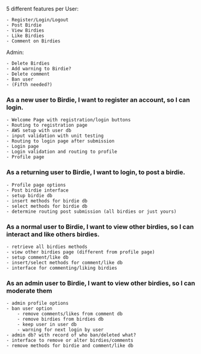5 different features per User:

    - Register/Login/Logout
    - Post Birdie
    - View Birdies
    - Like Birdies
    - Comment on Birdies
Admin:

    - Delete Birdies
    - Add warning to Birdie?
    - Delete comment
    - Ban user
    - (Fifth needed?)

### As a new user to Birdie, I want to register an account, so I can login.

    - Welcome Page with registration/login buttons
    - Routing to registration page
    - AWS setup with user db
    - input validation with unit testing
    - Routing to login page after submission
    - Login page
    - Login validation and routing to profile
    - Profile page

### As a returning user to Birdie, I want to login, to post a birdie.

    - Profile page options
    - Post birdie interface
    - setup birdie db
    - insert methods for birdie db
    - select methods for birdie db
    - determine routing post submission (all birdies or just yours)


### As a normal user to Birdie, I want to view other birdies, so I can interact and like others birdies.

    - retrieve all birdies methods
    - view other birdies page (different from profile page)
    - setup comment/like db
    - insert/select methods for comment/like db
    - interface for commenting/liking birdies

### As an admin user to Birdie, I want to view other birdies, so I can moderate them

    - admin profile options
    - ban user option
        - remove comments/likes from comment db
        - remove birdies from birdies db
        - keep user in user db
        - warning for next login by user
    - admin db? with record of who ban/deleted what?
    - interface to remove or alter birdies/comments
    - remove methods for birdie and comment/like db

